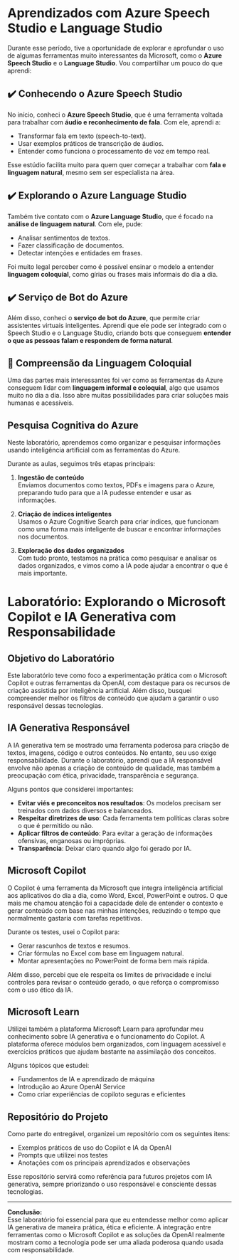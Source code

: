 # Aprendizados com Azure Speech Studio e Language Studio

Durante esse período, tive a oportunidade de explorar e aprofundar o uso de algumas ferramentas muito interessantes da Microsoft, como o **Azure Speech Studio** e o **Language Studio**. Vou compartilhar um pouco do que aprendi:

## ✔️ Conhecendo o Azure Speech Studio

No início, conheci o **Azure Speech Studio**, que é uma ferramenta voltada para trabalhar com **áudio e reconhecimento de fala**. Com ele, aprendi a:

- Transformar fala em texto (speech-to-text).
- Usar exemplos práticos de transcrição de áudios.
- Entender como funciona o processamento de voz em tempo real.
  
Esse estúdio facilita muito para quem quer começar a trabalhar com **fala e linguagem natural**, mesmo sem ser especialista na área.

## ✔️ Explorando o Azure Language Studio

Também tive contato com o **Azure Language Studio**, que é focado na **análise de linguagem natural**. Com ele, pude:

- Analisar sentimentos de textos.
- Fazer classificação de documentos.
- Detectar intenções e entidades em frases.

Foi muito legal perceber como é possível ensinar o modelo a entender **linguagem coloquial**, como gírias ou frases mais informais do dia a dia.

## ✔️ Serviço de Bot do Azure

Além disso, conheci o **serviço de bot do Azure**, que permite criar assistentes virtuais inteligentes. Aprendi que ele pode ser integrado com o Speech Studio e o Language Studio, criando bots que conseguem **entender o que as pessoas falam e respondem de forma natural**.

## 🤖 Compreensão da Linguagem Coloquial

Uma das partes mais interessantes foi ver como as ferramentas da Azure conseguem lidar com **linguagem informal e coloquial**, algo que usamos muito no dia a dia. Isso abre muitas possibilidades para criar soluções mais humanas e acessíveis.

## Pesquisa Cognitiva do Azure

Neste laboratório, aprendemos como organizar e pesquisar informações usando inteligência artificial com as ferramentas do Azure.

Durante as aulas, seguimos três etapas principais:

1. **Ingestão de conteúdo**  
   Enviamos documentos como textos, PDFs e imagens para o Azure, preparando tudo para que a IA pudesse entender e usar as informações.

2. **Criação de índices inteligentes**  
   Usamos o Azure Cognitive Search para criar índices, que funcionam como uma forma mais inteligente de buscar e encontrar informações nos documentos.

3. **Exploração dos dados organizados**  
   Com tudo pronto, testamos na prática como pesquisar e analisar os dados organizados, e vimos como a IA pode ajudar a encontrar o que é mais importante.

# Laboratório: Explorando o Microsoft Copilot e IA Generativa com Responsabilidade

## Objetivo do Laboratório

Este laboratório teve como foco a experimentação prática com o Microsoft Copilot e outras ferramentas da OpenAI, com destaque para os recursos de criação assistida por inteligência artificial. Além disso, busquei compreender melhor os filtros de conteúdo que ajudam a garantir o uso responsável dessas tecnologias.

## IA Generativa Responsável

A IA generativa tem se mostrado uma ferramenta poderosa para criação de textos, imagens, código e outros conteúdos. No entanto, seu uso exige responsabilidade. Durante o laboratório, aprendi que a IA responsável envolve não apenas a criação de conteúdo de qualidade, mas também a preocupação com ética, privacidade, transparência e segurança.

Alguns pontos que considerei importantes:

- **Evitar viés e preconceitos nos resultados**: Os modelos precisam ser treinados com dados diversos e balanceados.
- **Respeitar diretrizes de uso**: Cada ferramenta tem políticas claras sobre o que é permitido ou não.
- **Aplicar filtros de conteúdo**: Para evitar a geração de informações ofensivas, enganosas ou impróprias.
- **Transparência**: Deixar claro quando algo foi gerado por IA.

## Microsoft Copilot

O Copilot é uma ferramenta da Microsoft que integra inteligência artificial aos aplicativos do dia a dia, como Word, Excel, PowerPoint e outros. O que mais me chamou atenção foi a capacidade dele de entender o contexto e gerar conteúdo com base nas minhas intenções, reduzindo o tempo que normalmente gastaria com tarefas repetitivas.

Durante os testes, usei o Copilot para:

- Gerar rascunhos de textos e resumos.
- Criar fórmulas no Excel com base em linguagem natural.
- Montar apresentações no PowerPoint de forma bem mais rápida.

Além disso, percebi que ele respeita os limites de privacidade e inclui controles para revisar o conteúdo gerado, o que reforça o compromisso com o uso ético da IA.

## Microsoft Learn

Utilizei também a plataforma Microsoft Learn para aprofundar meu conhecimento sobre IA generativa e o funcionamento do Copilot. A plataforma oferece módulos bem organizados, com linguagem acessível e exercícios práticos que ajudam bastante na assimilação dos conceitos.

Alguns tópicos que estudei:

- Fundamentos de IA e aprendizado de máquina
- Introdução ao Azure OpenAI Service
- Como criar experiências de copiloto seguras e eficientes

## Repositório do Projeto

Como parte do entregável, organizei um repositório com os seguintes itens:

- Exemplos práticos de uso do Copilot e IA da OpenAI
- Prompts que utilizei nos testes
- Anotações com os principais aprendizados e observações

Esse repositório servirá como referência para futuros projetos com IA generativa, sempre priorizando o uso responsável e consciente dessas tecnologias.

---

**Conclusão:**  
Esse laboratório foi essencial para que eu entendesse melhor como aplicar IA generativa de maneira prática, ética e eficiente. A integração entre ferramentas como o Microsoft Copilot e as soluções da OpenAI realmente mostram como a tecnologia pode ser uma aliada poderosa quando usada com responsabilidade.
